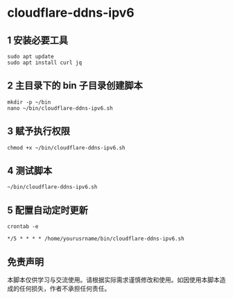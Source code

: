 # cloudflare-ddns-ipv6

## 1 安装必要工具
```
sudo apt update
sudo apt install curl jq
```

## 2 主目录下的 bin 子目录创建脚本
```
mkdir -p ~/bin
nano ~/bin/cloudflare-ddns-ipv6.sh
```

## 3 赋予执行权限
```
chmod +x ~/bin/cloudflare-ddns-ipv6.sh
```

## 4 测试脚本
```
~/bin/cloudflare-ddns-ipv6.sh
```

## 5 配置自动定时更新
```
crontab -e
```
```
*/5 * * * * /home/yourusrname/bin/cloudflare-ddns-ipv6.sh
```


## 免责声明

本脚本仅供学习与交流使用。请根据实际需求谨慎修改和使用。如因使用本脚本造成的任何损失，作者不承担任何责任。
